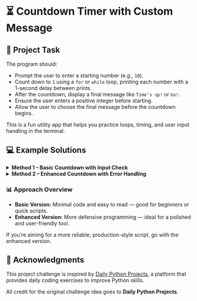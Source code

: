 <h1>⏳ Countdown Timer with Custom Message</h1>

<h2>📝 Project Task</h2>

<p>The program should:</p>
<ul>
  <li>Prompt the user to enter a starting number (e.g., <code>10</code>).</li>
  <li>Count down to <code>1</code> using a <code>for</code> or <code>while</code> loop, printing each number with a 1-second delay between prints.</li>
  <li>After the countdown, display a final message like <code>Time’s up!</code> or <code>Go!</code>.</li>
  <li>Ensure the user enters a positive integer before starting.</li>
  <li>Allow the user to choose the final message before the countdown begins.</li>
</ul>

<p>This is a fun utility app that helps you practice loops, timing, and user input handling in the terminal.</p>

<h2>💻 Example Solutions</h2>

<details>
  <summary><strong>Method 1 – Basic Countdown with Input Check</strong></summary>
  <p>Validates the user’s entry to ensure it’s a positive digit, then runs the countdown using <code>range()</code> and <code>time.sleep()</code> for timing.</p>
</details>

<details>
  <summary><strong>Method 2 – Enhanced Countdown with Error Handling</strong></summary>
  <p>Adds stronger input validation by wrapping the process in a <code>try-except</code> block to catch non-integer values, and applies <code>.strip()</code> to clean unwanted spaces from the user’s entry.</p>
</details>

<h3>📊 Approach Overview</h3>
<ul>
  <li><strong>Basic Version:</strong> Minimal code and easy to read — good for beginners or quick scripts.</li>
  <li><strong>Enhanced Version:</strong> More defensive programming — ideal for a polished and user-friendly tool.</li>
</ul>

<p>If you’re aiming for a more reliable, production-style script, go with the enhanced version.</p>

<h2>📌 Acknowledgments</h2>
<p>This project challenge is inspired by <a href="https://dailypythonprojects.com" target="_blank">Daily Python Projects</a>, a platform that provides daily coding exercises to improve Python skills.</p>
<p>All credit for the original challenge idea goes to <strong>Daily Python Projects</strong>.
